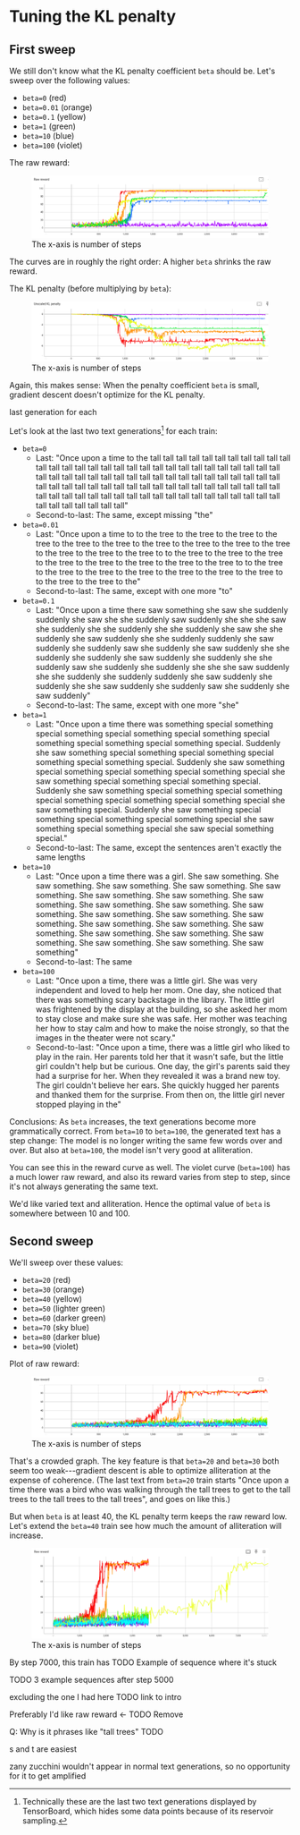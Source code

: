 # Tuning the KL penalty

## First sweep

We still don't know what the KL penalty coefficient `beta`
should be. Let's sweep over
the following values:

- `beta=0` (red)
- `beta=0.01` (orange)
- `beta=0.1` (yellow)
- `beta=1` (green)
- `beta=10` (blue)
- `beta=100` (violet)


<!--  

20241030-225813soft-crafty-quetzal-of-tolerance


20241031-000513tall-opal-silkworm-from-hell


20241031-011205greedy-scrupulous-labradoodle-of-awe


20241031-021901rough-hypnotic-bug-of-ampleness


20241031-032527quizzical-muscular-cockatoo-from-ganymede


20241031-043206optimistic-deft-starfish-of-radiance

-->


The raw reward:

<figure>
  <img src=assets/sweep_raw_reward.png alt=""/>
  <figcaption>The x-axis is number of steps</figcaption>
</figure>

The curves are in roughly the right order: A higher `beta` 
shrinks the raw reward.

The KL penalty (before multiplying by `beta`):

<figure>
  <img src=assets/sweep_kl_penalty.png alt=""/>
  <figcaption>The x-axis is number of steps</figcaption>
</figure>

Again, this makes sense: When the penalty coefficient `beta` is small,
gradient descent doesn't optimize for the KL penalty.

last generation for each

Let's look at the last two text generations[^note] for each train:

- `beta=0`
  - Last: "Once upon a time to the tall tall tall tall tall tall tall tall tall tall tall tall tall tall tall tall tall tall tall tall tall tall tall tall tall tall tall tall tall tall tall tall tall tall tall tall tall tall tall tall tall tall tall tall tall tall tall tall tall tall tall tall tall tall tall tall tall tall tall tall tall tall tall tall tall tall tall tall tall tall tall tall tall tall tall tall tall tall tall tall tall tall tall tall tall tall tall tall tall tall tall tall tall tall"
  - Second-to-last: The same, except missing "the"
- `beta=0.01`
    - Last: "Once upon a time to to the tree to the tree to the tree to the tree to the tree to the tree to the tree to the tree to the tree to the tree to the tree to the tree to the tree to to the tree to the tree to the tree to the tree to the tree to the tree to the tree to the tree to to the tree to the tree to the tree to the tree to the tree to the tree to the tree to to the tree to the tree to the"
    - Second-to-last: The same, except with one more "to"
- `beta=0.1` 
    - Last: "Once upon a time there saw something she saw she suddenly suddenly she saw she she suddenly saw suddenly she she she saw she suddenly she she suddenly she she suddenly she saw she she suddenly she saw suddenly she she suddenly suddenly she saw suddenly she suddenly saw she suddenly she saw suddenly she she suddenly she suddenly she saw suddenly she suddenly she she suddenly saw she suddenly she suddenly she she she saw suddenly she she suddenly she suddenly suddenly she saw suddenly she suddenly she she saw suddenly she suddenly saw she suddenly she saw suddenly"
    - Second-to-last: The same, except with one more "she"
- `beta=1` 
    - Last: "Once upon a time there was something special something special something special something special something special something special something special something special. Suddenly she saw something special something special something special something special something special. Suddenly she saw something special something special something special something special she saw something special something special something special. Suddenly she saw something special something special something special something special something special something special she saw something special. Suddenly she saw something special something special something special something special she saw something special something special she saw special something special."
    - Second-to-last: The same, except the sentences aren't exactly the same lengths
- `beta=10` 
    - Last: "Once upon a time there was a girl. She saw something. She saw something. She saw something. She saw something. She saw something. She saw something. She saw something. She saw something. She saw something. She saw something. She saw something. She saw something. She saw something. She saw something. She saw something. She saw something. She saw something. She saw something. She saw something. She saw something. She saw something. She saw something. She saw something"
    - Second-to-last: The same
- `beta=100`
    - Last: "Once upon a time, there was a little girl. She was very independent and loved to help her mom. One day, she noticed that there was something scary backstage in the library. The little girl was frightened by the display at the building, so she asked her mom to stay close and make sure she was safe. Her mother was teaching her how to stay calm and how to make the noise strongly, so that the images in the theater were not scary."
    - Second-to-last: "Once upon a time, there was a little girl who liked to play in the rain. Her parents told her that it wasn't safe, but the little girl couldn't help but be curious. One day, the girl's parents said they had a surprise for her. When they revealed it was a brand new toy. The girl couldn't believe her ears. She quickly hugged her parents and thanked them for the surprise. From then on, the little girl never stopped playing in the"
    
Conclusions: As `beta` increases, the text generations 
become more grammatically correct. From `beta=10` to `beta=100`, 
the generated text has a step change: The model is no
longer writing the same few words over and over. But also at `beta=100`, 
the model isn't very good at alliteration.

You can see this in the reward curve as well. The violet curve
(`beta=100`) has a much lower raw reward, and also its reward varies from 
step to step, since it's not always generating the same text.

We'd like varied text and alliteration. 
Hence the optimal value of `beta` is somewhere between 10 and 100.


## Second sweep

<!-- 

20241031-223222curvy-light-honeybee-of-bloom


20241031-233847transparent-dexterous-foxhound-of-weather


20241101-004615gorgeous-cream-jackal-of-whirlwind


20241101-015253outgoing-almond-pig-of-correction


20241101-025936mellow-positive-cougar-of-prosperity


20241101-040601defiant-eccentric-lyrebird-of-popularity


20241101-051244poised-mantis-of-unusual-hail


20241101-061920accurate-bullfrog-of-unexpected-jest

-->

We'll sweep over these values:

- `beta=20` (red)
- `beta=30` (orange)
- `beta=40` (yellow)
- `beta=50` (lighter green)
- `beta=60` (darker green)
- `beta=70` (sky blue)
- `beta=80` (darker blue)
- `beta=90` (violet)

Plot of raw reward:

<figure>
  <img src=assets/sweep2_raw_reward.png alt=""/>
  <figcaption>The x-axis is number of steps</figcaption>
</figure>

That's a crowded graph. The key feature is that 
`beta=20` and `beta=30` both seem too weak---gradient
descent is able to optimize alliteration at the expense of 
coherence. 
(The last text from `beta=20` train starts "Once upon a time there was a bird who was walking through the tall trees to get to the tall trees to the tall trees to the tall trees", and goes on like this.)

But when `beta` is at least 40, the KL penalty term keeps the raw reward low. 
Let's extend the `beta=40` train 
see how much
the amount of alliteration
will increase.

  
<!-- 
  
20241101-225949busy-flawless-markhor-of-gallantry

-->


<figure>
  <img src=assets/extended_sweep2_raw_reward.png alt=""/>
  <figcaption>The x-axis is number of steps</figcaption>
</figure>

By step 7000, 
this train has 
TODO Example of sequence where it's stuck


TODO 3 example sequences
after step 5000

excluding the one I had here TODO link to intro





Preferably I'd like raw reward <- TODO Remove


Q: Why is it phrases like "tall trees" TODO

s and t are easiest 

zany zucchini wouldn't appear in normal text generations, so no opportunity for it to get amplified

[^note]: Technically these are the last two text generations displayed
by TensorBoard, which hides some data points because of its reservoir sampling.

